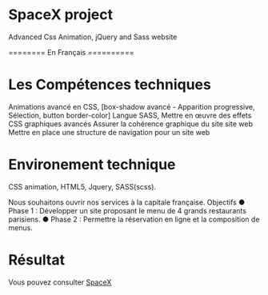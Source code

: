 # SpaceX project

Advanced Css Animation, jQuery and Sass website


======== En Français ==========
# Les Compétences techniques

Animations avancé en CSS, [box-shadow avancé - Apparition progressive, Sélection, button border-color]
Langue SASS,
Mettre en œuvre des effets CSS graphiques avancés
Assurer la cohérence graphique du site site web
Mettre en place une structure de navigation pour un site web

# Environement technique 

CSS animation, HTML5, Jquery, SASS(scss).

Nous souhaitons ouvrir nos services à la capitale française. Objectifs
● Phase 1 : Développer un site proposant le menu de 4 grands restaurants parisiens.
● Phase 2 : Permettre la réservation en ligne et la composition de menus.

# Résultat

Vous pouvez consulter [SpaceX](https://av-code80.github.io/SpaceX/)
